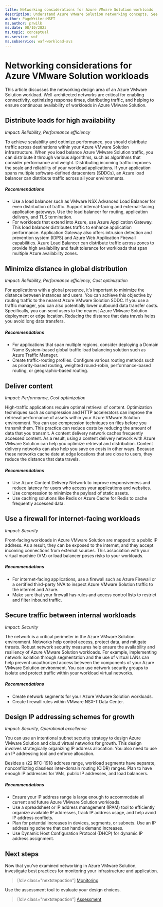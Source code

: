```yaml
---
title: Networking considerations for Azure VMware Solution workloads
description: Understand Azure VMware Solution networking concepts. See techniques for improving the security, operations, and scalability of networks.
author: PageWriter-MSFT
ms.author: prwilk
ms.date: 08/10/2023
ms.topic: conceptual
ms.service: waf
ms.subservice: waf-workload-avs
---
```


# Networking considerations for Azure VMware Solution workloads

This article discusses the networking design area of an Azure VMware Solution workload. Well-architected networks are critical for enabling connectivity, optimizing response times, distributing traffic, and helping to ensure continuous availability of workloads in Azure VMware Solution.

## Distribute loads for high availability

*Impact: Reliability, Performance efficiency*

To achieve scalability and optimize performance, you should distribute traffic across destinations within your Azure VMware Solution infrastructure. When you load balance Azure VMware Solution traffic, you can distribute it through various algorithms, such as algorithms that consider performance and weight. Distributing incoming traffic improves the scale and reliability of your workload applications. If your application spans multiple software-defined datacenters (SDDCs), an Azure load balancer can distribute traffic across all your environments.

##### Recommendations

- Use a load balancer such as VMware NSX Advanced Load Balancer for even distribution of traffic. Support internal-facing and external-facing application gateways. Use the load balancer for routing, application delivery, and TLS termination.
- For workloads that extend into Azure, use Azure Application Gateway. This load balancer distributes traffic to enhance application performance. Application Gateway also offers intrusion detection and prevention system (IDPS) and Azure Web Application Firewall capabilities. Azure Load Balancer can distribute traffic across zones to provide high availability and fault tolerance for workloads that span multiple Azure availability zones.

## Minimize distance in global distribution

*Impact: Reliability, Performance efficiency, Cost optimization*

For applications with a global presence, it's important to minimize the distance between instances and users. You can achieve this objective by routing traffic to the nearest Azure VMware Solution SDDC. If you use a traffic manager, you can also potentially lower outbound data transfer costs. Specifically, you can send users to the nearest Azure VMware Solution deployment or edge location. Reducing the distance that data travels helps you avoid long data transfers.

##### Recommendations

- For applications that span multiple regions, consider deploying a Domain Name System–based global traffic load balancing solution such as Azure Traffic Manager.
- Create traffic-routing profiles. Configure various routing methods such as priority-based routing, weighted round-robin, performance-based routing, or geographic-based routing.

## Deliver content

*Impact: Performance, Cost optimization*

High-traffic applications require optimal retrieval of content. Optimization techniques such as compression and HTTP accelerators can improve the retrieval performance of assets within your Azure VMware Solution environment. You can use compression techniques on files before you transmit them. This practice can reduce costs by reducing the amount of data that you transmit. A content delivery network caches frequently accessed content. As a result, using a content delivery network with Azure VMware Solution can help you optimize retrieval and distribution. Content delivery networks can also help you save on costs in other ways. Because these networks cache date at edge locations that are close to users, they reduce the distance that data travels.

##### Recommendations

- Use Azure Content Delivery Network to improve responsiveness and reduce latency for users who access your applications and websites.
- Use compression to minimize the payload of static assets.
- Use caching solutions like Redis or Azure Cache for Redis to cache frequently accessed data.

## Use a firewall for internet-facing workloads

*Impact: Security*

Front-facing workloads in Azure VMware Solution are mapped to a public IP address. As a result, they can be exposed to the internet, and they accept incoming connections from external sources. This association with your virtual machine (VM) or load balancer poses risks to your workloads.

##### Recommendations

- For internet-facing applications, use a firewall such as Azure Firewall or a certified third-party NVA to inspect Azure VMware Solution traffic to the internet and Azure.
- Make sure that your firewall has rules and access control lists to restrict and filter inbound traffic.

## Secure traffic between internal workloads

*Impact: Security*

The network is a critical perimeter in the Azure VMware Solution environment. Networks help control access, protect data, and mitigate threats. Robust network security measures help ensure the availability and resiliency of Azure VMware Solution workloads. For example, implementing network isolation through segmentation and the use of virtual LANs can help prevent unauthorized access between the components of your Azure VMware Solution environment. You can use network security groups to isolate and protect traffic within your workload virtual networks.

##### Recommendations

- Create network segments for your Azure VMware Solution workloads.
- Create firewall rules within VMware NSX-T Data Center.

## Design IP addressing schemes for growth

*Impact: Security, Operational excellence*

You can use an intentional subnet security strategy to design Azure VMware Solution and cloud virtual networks for growth. This design involves strategically organizing IP address allocation. You also need to use an IP addressing tool and enforce allocation.

Besides a /22 RFC-1918 address range, workload segments have separate, nonconflicting classless inter-domain routing (CIDR) ranges. Plan to have enough IP addresses for VMs, public IP addresses, and load balancers.

##### Recommendations

- Ensure your IP address range is large enough to accommodate all current and future Azure VMware Solution workloads.
- Use a spreadsheet or IP address management (IPAM) tool to efficiently organize available IP addresses, track IP address usage, and help avoid IP address conflicts.
- Plan for potential increases in devices, segments, or subnets. Use an IP addressing scheme that can handle demand increases.
- Use Dynamic Host Configuration Protocol (DHCP) for dynamic IP address assignment.

## Next steps

Now that you've examined networking in Azure VMware Solution, investigate best practices for monitoring your infrastructure and application.

> [!div class="nextstepaction"]
> [Monitoring](./monitoring.md)

Use the assessment tool to evaluate your design choices.

> [!div class="nextstepaction"]
> [Assessment](./assessment.md)
